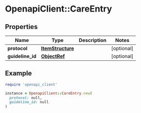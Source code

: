 # OpenapiClient::CareEntry

## Properties

| Name | Type | Description | Notes |
| ---- | ---- | ----------- | ----- |
| **protocol** | [**ItemStructure**](ItemStructure.md) |  | [optional] |
| **guideline_id** | [**ObjectRef**](ObjectRef.md) |  | [optional] |

## Example

```ruby
require 'openapi_client'

instance = OpenapiClient::CareEntry.new(
  protocol: null,
  guideline_id: null
)
```


